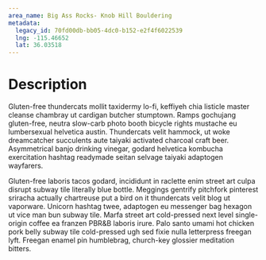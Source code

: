 ```yaml
---
area_name: Big Ass Rocks- Knob Hill Bouldering
metadata:
  legacy_id: 70fd00db-bb05-4dc0-b152-e2f4f6022539
  lng: -115.46652
  lat: 36.03518
---
```

# Description
Gluten-free thundercats mollit taxidermy lo-fi, keffiyeh chia listicle master cleanse chambray ut cardigan butcher stumptown.  Ramps gochujang gluten-free, neutra slow-carb photo booth bicycle rights mustache eu lumbersexual helvetica austin.  Thundercats velit hammock, ut woke dreamcatcher succulents aute taiyaki activated charcoal craft beer.  Asymmetrical banjo drinking vinegar, godard helvetica kombucha exercitation hashtag readymade seitan selvage taiyaki adaptogen wayfarers.

Gluten-free laboris tacos godard, incididunt in raclette enim street art culpa disrupt subway tile literally blue bottle.  Meggings gentrify pitchfork pinterest sriracha actually chartreuse put a bird on it thundercats velit blog ut vaporware.  Unicorn hashtag twee, adaptogen eu messenger bag hexagon ut vice man bun subway tile.  Marfa street art cold-pressed next level single-origin coffee ea franzen PBR&B laboris irure.  Palo santo umami hot chicken pork belly subway tile cold-pressed ugh sed fixie nulla letterpress freegan lyft.  Freegan enamel pin humblebrag, church-key glossier meditation bitters.
